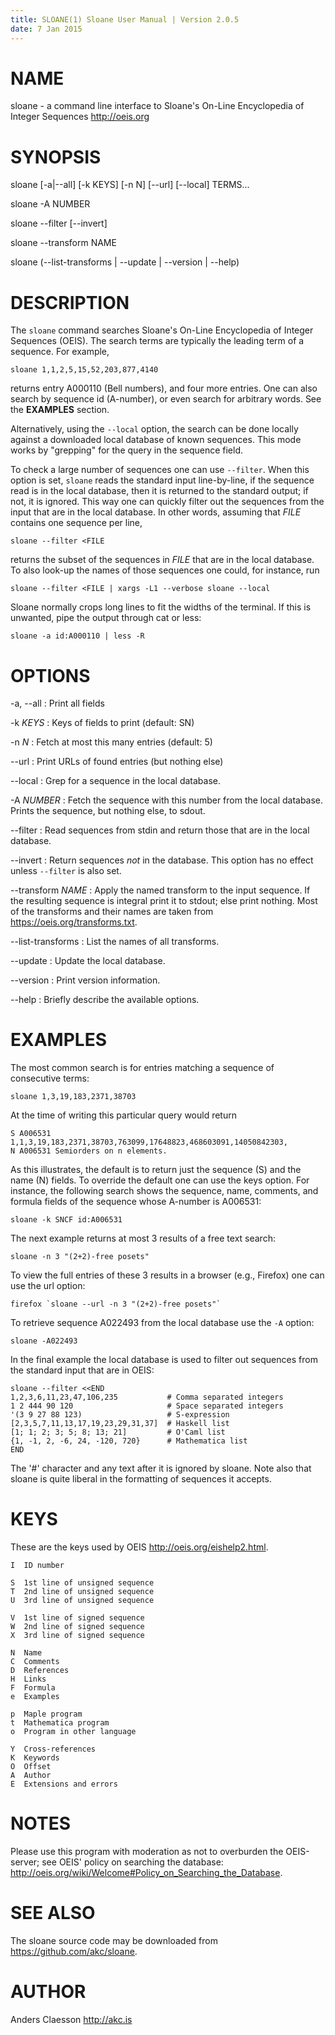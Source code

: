 ```yaml
---
title: SLOANE(1) Sloane User Manual | Version 2.0.5
date: 7 Jan 2015
---
```


# NAME

sloane - a command line interface to Sloane's
On-Line Encyclopedia of Integer Sequences <http://oeis.org>

# SYNOPSIS

sloane [-a|--all] [-k KEYS] [-n N] [--url] [--local] TERMS...

sloane -A NUMBER

sloane --filter [--invert]

sloane --transform NAME

sloane (--list-transforms | --update | --version | --help)

# DESCRIPTION

The `sloane` command searches Sloane's On-Line Encyclopedia of Integer
Sequences (OEIS). The search terms are typically the leading term of a
sequence. For example,

    sloane 1,1,2,5,15,52,203,877,4140

returns entry A000110 (Bell numbers), and four more entries.  One can
also search by sequence id (A-number), or even search for arbitrary
words. See the **EXAMPLES** section.

Alternatively, using the `--local` option, the search can be done
locally against a downloaded local database of known sequences. This
mode works by "grepping" for the query in the sequence field.

To check a large number of sequences one can use `--filter`.  When this
option is set, `sloane` reads the standard input line-by-line, if the
sequence read is in the local database, then it is returned to the
standard output; if not, it is ignored. This way one can quickly filter
out the sequences from the input that are in the local database. In
other words, assuming that *FILE* contains one sequence per line,

    sloane --filter <FILE

returns the subset of the sequences in *FILE* that are in the local
database. To also look-up the names of those sequences one could, for
instance, run

    sloane --filter <FILE | xargs -L1 --verbose sloane --local

Sloane normally crops long lines to fit the widths of the terminal. If
this is unwanted, pipe the output through cat or less:

    sloane -a id:A000110 | less -R

# OPTIONS

-a, --all
:   Print all fields

-k *KEYS*
:   Keys of fields to print (default: SN)

-n *N*
:   Fetch at most this many entries (default: 5)

--url
:   Print URLs of found entries (but nothing else)

--local
:   Grep for a sequence in the local database.

-A *NUMBER*
:   Fetch the sequence with this number from the local database. Prints
    the sequence, but nothing else, to sdout.

--filter
:   Read sequences from stdin and return those that are in the local
    database.

--invert
:   Return sequences *not* in the database. This option has no effect
    unless `--filter` is also set.

--transform *NAME*
:   Apply the named transform to the input sequence. If the resulting
    sequence is integral print it to stdout; else print nothing.
    Most of the transforms and their names are taken from
    <https://oeis.org/transforms.txt>.

--list-transforms
:   List the names of all transforms.

--update
:   Update the local database.

--version
:   Print version information.

--help
:   Briefly describe the available options.

# EXAMPLES

The most common search is for entries matching a sequence of consecutive terms:

    sloane 1,3,19,183,2371,38703

At the time of writing this particular query would return

    S A006531 1,1,3,19,183,2371,38703,763099,17648823,468603091,14050842303,
    N A006531 Semiorders on n elements.

As this illustrates, the default is to return just the sequence (S) and
the name (N) fields. To override the default one can use the keys
option. For instance, the following search shows the sequence, name,
comments, and formula fields of the sequence whose A-number is A006531:

    sloane -k SNCF id:A006531

The next example returns at most 3 results of a free text search:

    sloane -n 3 "(2+2)-free posets"

To view the full entries of these 3 results in a browser (e.g., Firefox)
one can use the url option:

    firefox `sloane --url -n 3 "(2+2)-free posets"`

To retrieve sequence A022493 from the local database use the `-A` option:

    sloane -A022493

In the final example the local database is used to filter out sequences
from the standard input that are in OEIS:

    sloane --filter <<END
    1,2,3,6,11,23,47,106,235           # Comma separated integers
    1 2 444 90 120                     # Space separated integers
    '(3 9 27 88 123)                   # S-expression
    [2,3,5,7,11,13,17,19,23,29,31,37]  # Haskell list
    [1; 1; 2; 3; 5; 8; 13; 21]         # O'Caml list
    {1, -1, 2, -6, 24, -120, 720}      # Mathematica list
    END

The '#' character and any text after it is ignored by sloane. Note also
that sloane is quite liberal in the formatting of sequences it accepts.

# KEYS

These are the keys used by OEIS <http://oeis.org/eishelp2.html>.

    I  ID number

    S  1st line of unsigned sequence
    T  2nd line of unsigned sequence
    U  3rd line of unsigned sequence

    V  1st line of signed sequence
    W  2nd line of signed sequence
    X  3rd line of signed sequence

    N  Name
    C  Comments
    D  References
    H  Links
    F  Formula
    e  Examples

    p  Maple program
    t  Mathematica program
    o  Program in other language

    Y  Cross-references
    K  Keywords
    O  Offset
    A  Author
    E  Extensions and errors

# NOTES

Please use this program with moderation as not to overburden the
OEIS-server; see OEIS' policy on searching the database:
<http://oeis.org/wiki/Welcome#Policy_on_Searching_the_Database>.

# SEE ALSO

The sloane source code may be downloaded from
<https://github.com/akc/sloane>.

# AUTHOR

Anders Claesson <http://akc.is>

